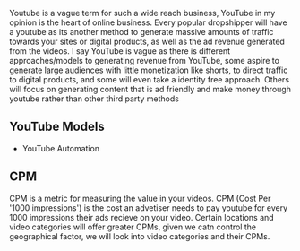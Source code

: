 Youtube is a vague term for such a wide reach business, YouTube in my opinion is the heart of online business. Every popular dropshipper will have a youtube as its another method to generate massive amounts of traffic towards your sites or digital products, as well as the ad revenue generated from the videos.
I say YouTube is vague as there is different approaches/models to generating revenue from YouTube, some aspire to generate large audiences with little monetization like shorts, to direct traffic to digital products, and some will even take a identity free approach. Others will focus on generating content that is ad friendly and make money through youtube rather than other third party methods

## YouTube Models

- YouTube Automation

## CPM

CPM is a metric for measuring the value in your videos. CPM (Cost Per '1000 impressions') is the cost an advetiser needs to pay youtube for every 1000 impressions their ads recieve on your video. Certain locations and video categories will offer greater CPMs, given we catn control the geographical factor, we will look into video categories and their CPMs.